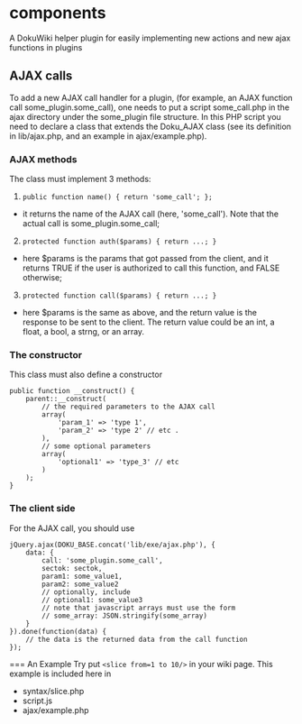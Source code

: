 # components
A DokuWiki helper plugin for easily implementing new actions and new ajax functions in plugins

## AJAX calls
To add a new AJAX call handler for a plugin, (for example, an AJAX function call some_plugin.some_call), one needs to put a script some_call.php in the ajax directory under the some_plugin file structure. In this PHP script you need to declare a class that extends the Doku_AJAX class (see its definition in lib/ajax.php, and an example in ajax/example.php).

### AJAX methods
The class must implement 3 methods:

1. `public function name() { return 'some_call'; };`
  * it returns the name of the AJAX call (here, 'some_call'). Note that the actual call is some_plugin.some_call;

2. `protected function auth($params) { return ...; }`
  * here $params is the params that got passed from the client, and it returns TRUE if the user is authorized to call this function, and FALSE otherwise;

3. `protected function call($params) { return ...; }`
  * here $params is the same as above, and the return value is the response to be sent to the client. The return value could be an int, a float, a bool, a strng, or an array.

### The constructor
This class must also define a constructor
```
public function __construct() {
    parent::__construct(
        // the required parameters to the AJAX call
        array(
            'param_1' => 'type 1',
            'param_2' => 'type 2' // etc .
        ),
        // some optional parameters
        array(
            'optional1' => 'type_3' // etc
        )
    );
}
```

### The client side
For the AJAX call, you should use
```
jQuery.ajax(DOKU_BASE.concat('lib/exe/ajax.php'), {
	data: {
		call: 'some_plugin.some_call',
		sectok: sectok,
		param1: some_value1,
		param2: some_value2
		// optionally, include
		// optional1: some_value3
		// note that javascript arrays must use the form
		// some_array: JSON.stringify(some_array)
	}
}).done(function(data) {
	// the data is the returned data from the call function
});
```

=== An Example
Try put `<slice from=1 to 10/>` in your wiki page. This example is included here in
- syntax/slice.php
- script.js
- ajax/example.php
